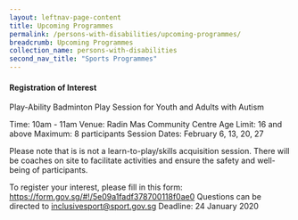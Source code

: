 ```yaml
---
layout: leftnav-page-content
title: Upcoming Programmes
permalink: /persons-with-disabilities/upcoming-programmes/
breadcrumb: Upcoming Programmes
collection_name: persons-with-disabilities
second_nav_title: "Sports Programmes"
---
```


#### Registration of Interest

Play-Ability Badminton Play Session for Youth and Adults with Autism

Time: 10am - 11am
Venue: Radin Mas Community Centre
Age Limit: 16 and above
Maximum: 8 participants
Session Dates: February 6, 13, 20, 27

Please note that is is not a learn-to-play/skills acquisition session. There will be coaches on site to facilitate activities and ensure the safety and well-being of participants.

To register your interest, please fill in this form: https://form.gov.sg/#!/5e09a1fadf378700118f0ae0
Questions can be directed to inclusivesport@sport.gov.sg 
Deadline: 24 January 2020
